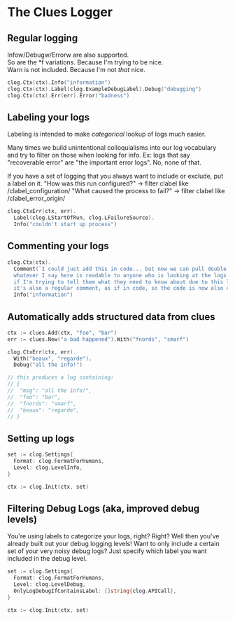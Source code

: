# The Clues Logger

## Regular logging

Infow/Debugw/Errorw are also supported.  
So are the \*f variations. Because I'm trying to be nice.  
Warn is not included. Because I'm not _that_ nice.

```go
clog.Ctx(ctx).Info("information")
clog.Ctx(ctx).Label(clog.ExampleDebugLabel).Debug("debugging")
clog.Ctx(ctx).Err(err).Error("badness")
```

## Labeling your logs

Labeling is intended to make _categorical_ lookup of logs much easier.

Many times we build unintentional colloquialisms into our log vocabulary
and try to filter on those when looking for info. Ex: logs that say
"recoverable error" are "the important error logs". No, none of that.

If you have a set of logging that you always want to include or exclude, put
a label on it.
"How was this run configured?" -> filter clabel like /clabel_configuration/
"What caused the process to fail?" -> filter clabel like /clabel_error_origin/

```go
clog.CtxErr(ctx, err).
  Label(clog.LStartOfRun, clog.LFailureSource).
  Info("couldn't start up process")
```

## Commenting your logs

```go
clog.Ctx(ctx).
  Comment(`I could just add this in code... but now we can pull double duty!
  whatever I say here is readable to anyone who is looking at the logs (which is good
  if I'm trying to tell them what they need to know about due to this log occurring);
  it's also a regular comment, as if in code, so the code is now also commented!`).
  Info("information")
```

## Automatically adds structured data from clues

```go
ctx := clues.Add(ctx, "foo", "bar")
err := clues.New("a bad happened").With("fnords", "smarf")

clog.CtxErr(ctx, err).
  With("beaux", "regarde").
  Debug("all the info!")

// this produces a log containing:
// {
//  "msg": "all the info!",
//  "foo": "bar",
//  "fnords": "smarf",
//  "beaux": "regarde",
// }
```

## Setting up logs

```go
set := clog.Settings{
  Format: clog.FormatForHumans,
  Level: clog.LevelInfo,
}

ctx := clog.Init(ctx, set)
```

## Filtering Debug Logs (aka, improved debug levels)

You're using labels to categorize your logs, right? Right?
Well then you've already built out your debug logging levels!
Want to only include a certain set of your very noisy debug logs?
Just specify which label you want included in the debug level.

```go
set := clog.Settings{
  Format: clog.FormatForHumans,
  Level: clog.LevelDebug,
  OnlyLogDebugIfContainsLabel: []string{clog.APICall},
}

ctx := clog.Init(ctx, set)
```
